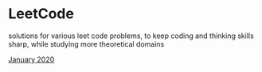 # LeetCode
solutions for various leet code problems, to keep coding and thinking skills sharp, while studying more theoretical domains

[January 2020](https://github.com/AashrayAnand/LeetCode/tree/master/01_02_2020)

